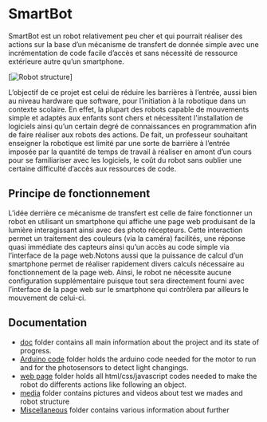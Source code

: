 # SmartBot
SmartBot est un robot relativement peu cher et qui pourrait réaliser des actions sur la base d’un mécanisme de transfert de donnée simple avec une incrémentation de code facile d’accès et sans nécessité de ressource extérieure autre qu’un smartphone. 

[![Robot structure](Media/image/Red_object.gif)]

L’objectif de ce projet est celui de réduire les barrières à l’entrée, aussi bien au niveau hardware que software, pour l’initiation à la robotique dans un contexte scolaire. En effet, la plupart des robots capable de mouvements simple et adaptés aux enfants sont chers et nécessitent l'installation de logiciels ainsi qu’un certain degré de connaissances en programmation afin de faire réaliser aux robots des actions. 
De fait, un professeur souhaitant enseigner la robotique est limité par une sorte de barrière à l’entrée imposée par la quantité de temps de travail à réaliser en amont d’un cours pour se familiariser avec les logiciels, le coût du robot sans oublier une certaine difficulté d’accès aux ressources de code.

## Principe de fonctionnement
L’idée derrière ce mécanisme de transfert est celle de faire fonctionner un robot en utilisant un smartphone qui affiche une page web produisant de la lumière interagissant  ainsi avec des photo récepteurs. Cette interaction permet un traitement des couleurs (via la caméra) facilités, une réponse quasi immédiate des capteurs  ainsi qu’un accès au code simple via l’interface de la page web.Notons aussi que la puissance de calcul d’un smartphone permet de réaliser rapidement divers calculs nécessaire au fonctionnement de la page web.
Ainsi, le robot ne nécessite aucune configuration supplémentaire puisque tout sera directement fourni avec l’interface de la page web sur le smartphone qui contrôlera par ailleurs le mouvement de celui-ci. 

## Documentation

- [doc](doc) folder contains all main information about the project and its state of progress.
- [Arduino code](Arduino_code) folder holds the arduino code needed for the motor to run and for the photosensors to detect light changings.
- [web page](Web_page) folder holds all html/css/javascript codes needed to make the robot do differents actions like following an object.
- [media](Media) folder contains pictures and videos about test we mades and robot structure
- [Miscellaneous](Miscellaneous) folder contains various information about further 
